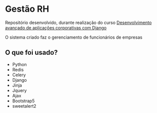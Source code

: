 # Gestão RH

Repositório desenvolvido, durante realização do curso [Desenvolvimento avançado de aplicações corporativas com Django](https://www.udemy.com/course/desenvolvimento-avancado-de-aplicacoes-corporativas-c-django/)

O sistema criado faz o gerenciamento de funcionários de empresas 

## O que foi usado?
- Python
- Redis
- Celery
- Django
- Jinja
- Jquery
- Ajax
- Bootstrap5
- sweetalert2